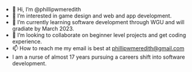 - 👋 Hi, I’m @phillipwmeredith
- 👀 I’m interested in game design and web and app development.
- 🌱 I’m currently learning software development through WGU and will gradiate by March 2023.
- 💞️ I’m looking to collaborate on beginner level projects and get coding experience.
- 📫 How to reach me my email is best at phillipwmeredith@gmail.com
- I am a nurse of almost 17 years pursuing a careers shift into software development.  

<!---
phillipwmeredith/phillipwmeredith is a ✨ special ✨ repository because its `README.md` (this file) appears on your GitHub profile.
You can click the Preview link to take a look at your changes.
--->
